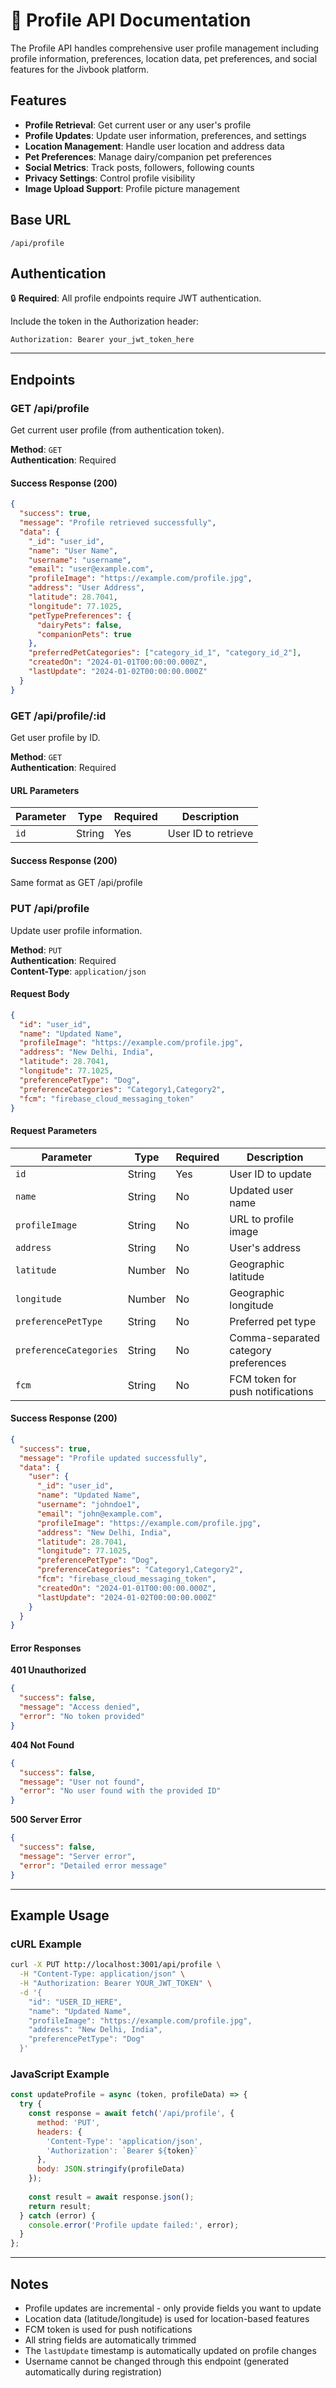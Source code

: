 # 👤 Profile API Documentation

The Profile API handles comprehensive user profile management including profile information, preferences, location data, pet preferences, and social features for the Jivbook platform.

## Features
- **Profile Retrieval**: Get current user or any user's profile
- **Profile Updates**: Update user information, preferences, and settings
- **Location Management**: Handle user location and address data
- **Pet Preferences**: Manage dairy/companion pet preferences
- **Social Metrics**: Track posts, followers, following counts
- **Privacy Settings**: Control profile visibility
- **Image Upload Support**: Profile picture management

## Base URL
```
/api/profile
```

## Authentication
🔒 **Required**: All profile endpoints require JWT authentication.

Include the token in the Authorization header:
```
Authorization: Bearer your_jwt_token_here
```

---

## Endpoints

### GET /api/profile
Get current user profile (from authentication token).

**Method**: `GET`  
**Authentication**: Required  

#### Success Response (200)
```json
{
  "success": true,
  "message": "Profile retrieved successfully",
  "data": {
    "_id": "user_id",
    "name": "User Name",
    "username": "username",
    "email": "user@example.com",
    "profileImage": "https://example.com/profile.jpg",
    "address": "User Address",
    "latitude": 28.7041,
    "longitude": 77.1025,
    "petTypePreferences": {
      "dairyPets": false,
      "companionPets": true
    },
    "preferredPetCategories": ["category_id_1", "category_id_2"],
    "createdOn": "2024-01-01T00:00:00.000Z",
    "lastUpdate": "2024-01-02T00:00:00.000Z"
  }
}
```

### GET /api/profile/:id
Get user profile by ID.

**Method**: `GET`  
**Authentication**: Required  

#### URL Parameters
| Parameter | Type | Required | Description |
|-----------|------|----------|-------------|
| `id` | String | Yes | User ID to retrieve |

#### Success Response (200)
Same format as GET /api/profile

### PUT /api/profile
Update user profile information.

**Method**: `PUT`  
**Authentication**: Required  
**Content-Type**: `application/json`

#### Request Body
```json
{
  "id": "user_id",
  "name": "Updated Name",
  "profileImage": "https://example.com/profile.jpg",
  "address": "New Delhi, India",
  "latitude": 28.7041,
  "longitude": 77.1025,
  "preferencePetType": "Dog",
  "preferenceCategories": "Category1,Category2",
  "fcm": "firebase_cloud_messaging_token"
}
```

#### Request Parameters
| Parameter | Type | Required | Description |
|-----------|------|----------|-------------|
| `id` | String | Yes | User ID to update |
| `name` | String | No | Updated user name |
| `profileImage` | String | No | URL to profile image |
| `address` | String | No | User's address |
| `latitude` | Number | No | Geographic latitude |
| `longitude` | Number | No | Geographic longitude |
| `preferencePetType` | String | No | Preferred pet type |
| `preferenceCategories` | String | No | Comma-separated category preferences |
| `fcm` | String | No | FCM token for push notifications |

#### Success Response (200)
```json
{
  "success": true,
  "message": "Profile updated successfully",
  "data": {
    "user": {
      "_id": "user_id",
      "name": "Updated Name",
      "username": "johndoe1",
      "email": "john@example.com",
      "profileImage": "https://example.com/profile.jpg",
      "address": "New Delhi, India",
      "latitude": 28.7041,
      "longitude": 77.1025,
      "preferencePetType": "Dog",
      "preferenceCategories": "Category1,Category2",
      "fcm": "firebase_cloud_messaging_token",
      "createdOn": "2024-01-01T00:00:00.000Z",
      "lastUpdate": "2024-01-02T00:00:00.000Z"
    }
  }
}
```

#### Error Responses

**401 Unauthorized**
```json
{
  "success": false,
  "message": "Access denied",
  "error": "No token provided"
}
```

**404 Not Found**
```json
{
  "success": false,
  "message": "User not found",
  "error": "No user found with the provided ID"
}
```

**500 Server Error**
```json
{
  "success": false,
  "message": "Server error",
  "error": "Detailed error message"
}
```

---

## Example Usage

### cURL Example
```bash
curl -X PUT http://localhost:3001/api/profile \
  -H "Content-Type: application/json" \
  -H "Authorization: Bearer YOUR_JWT_TOKEN" \
  -d '{
    "id": "USER_ID_HERE",
    "name": "Updated Name",
    "profileImage": "https://example.com/profile.jpg",
    "address": "New Delhi, India",
    "preferencePetType": "Dog"
  }'
```

### JavaScript Example
```javascript
const updateProfile = async (token, profileData) => {
  try {
    const response = await fetch('/api/profile', {
      method: 'PUT',
      headers: {
        'Content-Type': 'application/json',
        'Authorization': `Bearer ${token}`
      },
      body: JSON.stringify(profileData)
    });
    
    const result = await response.json();
    return result;
  } catch (error) {
    console.error('Profile update failed:', error);
  }
};
```

---

## Notes

- Profile updates are incremental - only provide fields you want to update
- Location data (latitude/longitude) is used for location-based features
- FCM token is used for push notifications
- All string fields are automatically trimmed
- The `lastUpdate` timestamp is automatically updated on profile changes
- Username cannot be changed through this endpoint (generated automatically during registration)
